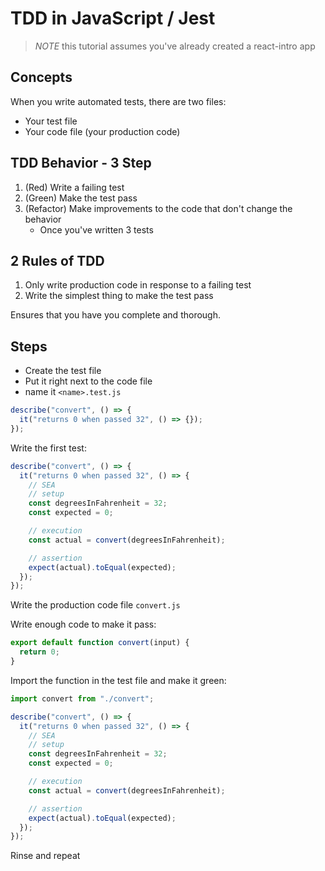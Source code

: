 # TDD in JavaScript / Jest

> _NOTE_ this tutorial assumes you've already created a react-intro app

## Concepts

When you write automated tests, there are two files:

- Your test file
- Your code file (your production code)

## TDD Behavior - 3 Step

1. (Red) Write a failing test
1. (Green) Make the test pass
1. (Refactor) Make improvements to the code that don't change the behavior
   - Once you've written 3 tests

## 2 Rules of TDD

1. Only write production code in response to a failing test
1. Write the simplest thing to make the test pass

Ensures that you have you complete and thorough.

## Steps

- Create the test file
- Put it right next to the code file
- name it `<name>.test.js`

```js
describe("convert", () => {
  it("returns 0 when passed 32", () => {});
});
```

Write the first test:

```js
describe("convert", () => {
  it("returns 0 when passed 32", () => {
    // SEA
    // setup
    const degreesInFahrenheit = 32;
    const expected = 0;

    // execution
    const actual = convert(degreesInFahrenheit);

    // assertion
    expect(actual).toEqual(expected);
  });
});
```

Write the production code file `convert.js`

Write enough code to make it pass:

```js
export default function convert(input) {
  return 0;
}
```

Import the function in the test file and make it green:

```js
import convert from "./convert";

describe("convert", () => {
  it("returns 0 when passed 32", () => {
    // SEA
    // setup
    const degreesInFahrenheit = 32;
    const expected = 0;

    // execution
    const actual = convert(degreesInFahrenheit);

    // assertion
    expect(actual).toEqual(expected);
  });
});
```

Rinse and repeat
